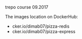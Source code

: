 
trepo course 09.2017

The images location on DockerHub:
* cker.io/dimab07/pizza-redis
* cker.io/dimab07/pizza-express
